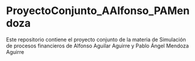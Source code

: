 # ProyectoConjunto_AAlfonso_PAMendoza
Este repositorio contiene el proyecto conjunto de la materia de Simulación de procesos financieros de Alfonso Aguilar Aguirre y Pablo Ángel Mendoza Aguirre
